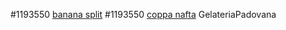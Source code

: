 #1193550 [banana split](./banana_split.md)
#1193550 [coppa nafta](./coppa_nafta.md)
GelateriaPadovana
